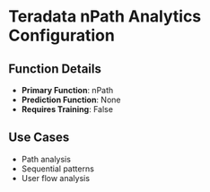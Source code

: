 # Teradata nPath Analytics Configuration

## Function Details
- **Primary Function**: nPath
- **Prediction Function**: None
- **Requires Training**: False

## Use Cases
- Path analysis
- Sequential patterns
- User flow analysis
